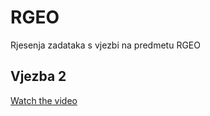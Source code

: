 # RGEO
Rjesenja zadataka s vjezbi na predmetu RGEO
## Vjezba 2
[Watch the video]([https://example.com/path/to/video_file.mp4](https://github.com/ababic2/RGEO/blob/master/Vjezba%202/video-result/Canvas%20Example%20-%20Google%20Chrome%202024-03-12%2021-20-24.mp4)https://github.com/ababic2/RGEO/blob/master/Vjezba%202/video-result/Canvas%20Example%20-%20Google%20Chrome%202024-03-12%2021-20-24.mp4)
